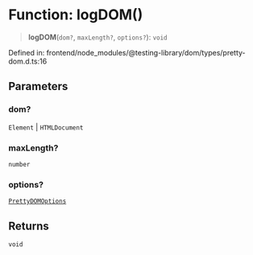 # Function: logDOM()

> **logDOM**(`dom?`, `maxLength?`, `options?`): `void`

Defined in: frontend/node\_modules/@testing-library/dom/types/pretty-dom.d.ts:16

## Parameters

### dom?

`Element` | `HTMLDocument`

### maxLength?

`number`

### options?

[`PrettyDOMOptions`](../interfaces/PrettyDOMOptions.md)

## Returns

`void`
